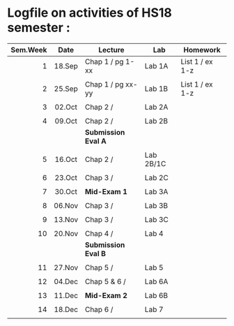 Logfile on activities of HS18 semester :
========================================

| Sem.Week | Date   | Lecture              |  Lab     |  Homework          |
| --------:|:------:|----------------------| ---------|--------------------|
|    1     | 18.Sep | Chap 1 / pg 1-xx     | Lab 1A   |  List 1 / ex 1-z   | 
|          |        |                      |          |                    |
|    2     | 25.Sep | Chap 1 / pg xx-yy    | Lab 1B   |  List 1 / ex 1-z   | 
|          |        |                      |          |                    |
|    3     | 02.Oct | Chap 2 /             | Lab 2A   |                    | 
|          |        |                      |          |                    |
|    4     | 09.Oct | Chap 2 /             | Lab 2B   |                    | 
|          |        | **Submission Eval A**|          |                    |
|          |        |                      |          |                    |
|    5     | 16.Oct | Chap 2 /             | Lab 2B/1C|                    | 
|          |        |                      |          |                    |
|    6     | 23.Oct |  Chap 3 /            | Lab 2C   |                    | 
|          |        |                      |          |                    |
|    7     | 30.Oct | **Mid-Exam 1**       | Lab 3A   |                    | 
|          |        |                      |          |                    |
|    8     | 06.Nov | Chap 3 /             | Lab 3B   |                    | 
|          |        |                      |          |                    |
|    9     | 13.Nov | Chap 3 /             | Lab 3C   |                    | 
|          |        |                      |          |                    |
|   10     | 20.Nov | Chap 4 /             | Lab 4    |                    | 
|          |        | **Submission Eval B**|          |                    |
|          |        |                      |          |                    |
|   11     | 27.Nov | Chap 5 /             | Lab 5    |                    | 
|          |        |                      |          |                    |
|   12     | 04.Dec | Chap 5 & 6 /         | Lab 6A   |                    | 
|          |        |                      |          |                    |
|   13     | 11.Dec | **Mid-Exam 2**       | Lab 6B   |                    | 
|          |        |                      |          |                    |
|   14     | 18.Dec | Chap 6 /             | Lab 7    |                    | 
|          |        |                      |          |                    |



